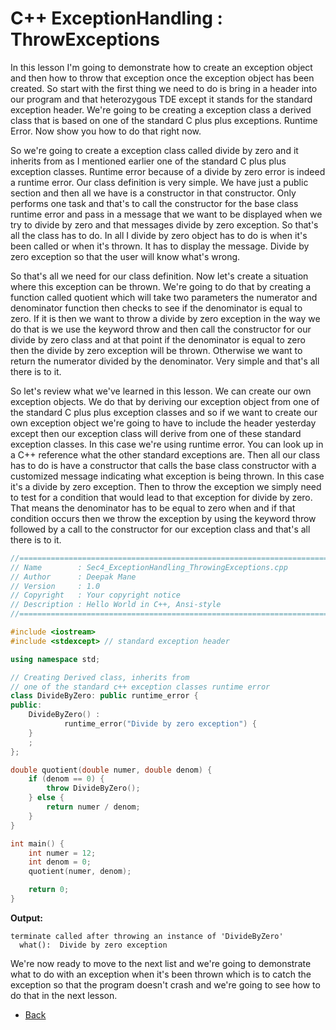 # C++ ExceptionHandling : ThrowExceptions


In this lesson I'm going to demonstrate how to create an exception object and then how to throw that exception once the exception object has been created. So start with the first thing we need to do is bring in a header into our program and that heterozygous TDE except it stands for the standard exception header. We're going to be creating a exception class a derived class that is based on one of the standard C plus plus exceptions. Runtime Error. Now show you how to do that right now.

So we're going to create a exception class called divide by zero and it inherits from as I mentioned earlier one of the standard C plus plus exception classes. Runtime error because of a divide by zero error is indeed a runtime error. Our class definition is very simple. We have just a public section and then all we have is a constructor in that constructor. Only performs one task and that's to call the constructor for the base class runtime error and pass in a message that we want to be displayed when we try to divide by zero and that messages divide by zero exception. So that's all the class has to do. In all I divide by zero object has to do is when it's been called or when it's thrown. It has to display the message. Divide by zero exception so that the user will know what's wrong.

So that's all we need for our class definition. Now let's create a situation where this exception can be thrown.  We're going to do that by creating a function called quotient which will take two parameters the numerator and denominator  function then checks to see if the denominator is equal to zero. If it is then we want to throw a divide by zero exception in the way we do that is we use the keyword throw and then call the constructor for our divide by zero class and at that point if the denominator is equal to zero then the divide by zero exception will be thrown. Otherwise we want to return the numerator divided by the denominator. Very simple and that's all there is to it. 

So let's review what we've learned in this lesson. We can create our own exception objects. We do that by deriving our exception object from one of the standard C plus plus exception classes and so if we want to create our own exception object we're going to have to include the header yesterday except then our exception class will derive from one of these standard exception classes. In this case we're using runtime error. You can look up in a C++ reference what the other standard exceptions are. Then all our class has to do is have a constructor that calls the base class constructor with a customized message indicating what exception is being thrown. In this case it's a divide by zero exception. Then to throw the exception we simply need to test for a condition that would lead to that exception for divide by zero. That means the denominator has to be equal to zero when and if that condition occurs then we throw the exception by using the keyword throw followed by a call to the constructor for our exception class and 
that's all there is to it. 

```cpp
//============================================================================
// Name        : Sec4_ExceptionHandling_ThrowingExceptions.cpp
// Author      : Deepak Mane
// Version     : 1.0
// Copyright   : Your copyright notice
// Description : Hello World in C++, Ansi-style
//============================================================================

#include <iostream>
#include <stdexcept> // standard exception header

using namespace std;

// Creating Derived class, inherits from
// one of the standard c++ exception classes runtime error
class DivideByZero: public runtime_error {
public:
	DivideByZero() :
			runtime_error("Divide by zero exception") {
	}
	;
};

double quotient(double numer, double denom) {
	if (denom == 0) {
		throw DivideByZero();
	} else {
		return numer / denom;
	}
}

int main() {
	int numer = 12;
	int denom = 0;
	quotient(numer, denom);

	return 0;
}
```
__Output:__
```
terminate called after throwing an instance of 'DivideByZero'
  what():  Divide by zero exception
```

We're now ready to move to the next list and we're going to demonstrate what to do with an exception when it's been thrown which is to catch the exception so that the program doesn't crash and we're going to see how to do that in the next lesson.


- [Back](./README.MD)

